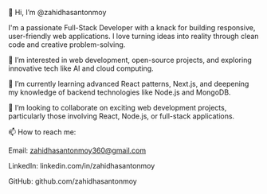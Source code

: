 👋 Hi, I’m @zahidhasantonmoy

I'm a passionate Full-Stack Developer with a knack for building responsive, user-friendly web applications. I love turning ideas into reality through clean code and creative problem-solving.





👀 I’m interested in web development, open-source projects, and exploring innovative tech like AI and cloud computing.



🌱 I’m currently learning advanced React patterns, Next.js, and deepening my knowledge of backend technologies like Node.js and MongoDB.



💞️ I’m looking to collaborate on exciting web development projects, particularly those involving React, Node.js, or full-stack applications.



📫 How to reach me:





Email: zahidhasantonmoy360@gmail.com



LinkedIn: linkedin.com/in/zahidhasantonmoy



GitHub: github.com/zahidhasantonmoy






